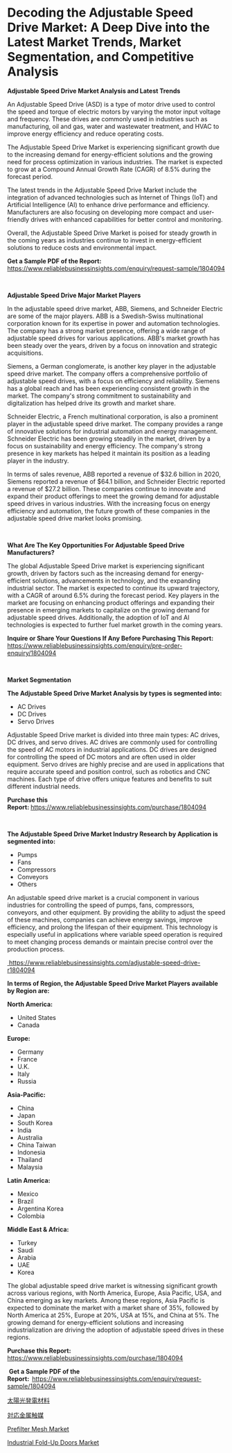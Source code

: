 <p><h1>Decoding the Adjustable Speed Drive Market: A Deep Dive into the Latest Market Trends, Market Segmentation, and Competitive Analysis</h1></p><p><strong>Adjustable Speed Drive Market Analysis and Latest Trends</strong></p>
<p><p>An Adjustable Speed Drive (ASD) is a type of motor drive used to control the speed and torque of electric motors by varying the motor input voltage and frequency. These drives are commonly used in industries such as manufacturing, oil and gas, water and wastewater treatment, and HVAC to improve energy efficiency and reduce operating costs.</p><p>The Adjustable Speed Drive Market is experiencing significant growth due to the increasing demand for energy-efficient solutions and the growing need for process optimization in various industries. The market is expected to grow at a Compound Annual Growth Rate (CAGR) of 8.5% during the forecast period.</p><p>The latest trends in the Adjustable Speed Drive Market include the integration of advanced technologies such as Internet of Things (IoT) and Artificial Intelligence (AI) to enhance drive performance and efficiency. Manufacturers are also focusing on developing more compact and user-friendly drives with enhanced capabilities for better control and monitoring.</p><p>Overall, the Adjustable Speed Drive Market is poised for steady growth in the coming years as industries continue to invest in energy-efficient solutions to reduce costs and environmental impact.</p></p>
<p><strong>Get a Sample PDF of the Report:&nbsp;</strong> <a href="https://www.reliablebusinessinsights.com/enquiry/request-sample/1804094">https://www.reliablebusinessinsights.com/enquiry/request-sample/1804094</a></p>
<p>&nbsp;</p>
<p><strong>Adjustable Speed Drive Major Market Players</strong></p>
<p><p>In the adjustable speed drive market, ABB, Siemens, and Schneider Electric are some of the major players. ABB is a Swedish-Swiss multinational corporation known for its expertise in power and automation technologies. The company has a strong market presence, offering a wide range of adjustable speed drives for various applications. ABB's market growth has been steady over the years, driven by a focus on innovation and strategic acquisitions.</p><p>Siemens, a German conglomerate, is another key player in the adjustable speed drive market. The company offers a comprehensive portfolio of adjustable speed drives, with a focus on efficiency and reliability. Siemens has a global reach and has been experiencing consistent growth in the market. The company's strong commitment to sustainability and digitalization has helped drive its growth and market share.</p><p>Schneider Electric, a French multinational corporation, is also a prominent player in the adjustable speed drive market. The company provides a range of innovative solutions for industrial automation and energy management. Schneider Electric has been growing steadily in the market, driven by a focus on sustainability and energy efficiency. The company's strong presence in key markets has helped it maintain its position as a leading player in the industry.</p><p>In terms of sales revenue, ABB reported a revenue of $32.6 billion in 2020, Siemens reported a revenue of $64.1 billion, and Schneider Electric reported a revenue of $27.2 billion. These companies continue to innovate and expand their product offerings to meet the growing demand for adjustable speed drives in various industries. With the increasing focus on energy efficiency and automation, the future growth of these companies in the adjustable speed drive market looks promising.</p></p>
<p>&nbsp;</p>
<p><strong>What Are The Key Opportunities For Adjustable Speed Drive Manufacturers?</strong></p>
<p><p>The global Adjustable Speed Drive market is experiencing significant growth, driven by factors such as the increasing demand for energy-efficient solutions, advancements in technology, and the expanding industrial sector. The market is expected to continue its upward trajectory, with a CAGR of around 6.5% during the forecast period. Key players in the market are focusing on enhancing product offerings and expanding their presence in emerging markets to capitalize on the growing demand for adjustable speed drives. Additionally, the adoption of IoT and AI technologies is expected to further fuel market growth in the coming years.</p></p>
<p><strong>Inquire or Share Your Questions If Any Before Purchasing This Report:</strong> <a href="https://www.reliablebusinessinsights.com/enquiry/pre-order-enquiry/1804094">https://www.reliablebusinessinsights.com/enquiry/pre-order-enquiry/1804094</a></p>
<p>&nbsp;</p>
<p><strong>Market Segmentation</strong></p>
<p><strong>The Adjustable Speed Drive Market Analysis by types is segmented into:</strong></p>
<p><ul><li>AC Drives</li><li>DC Drives</li><li>Servo Drives</li></ul></p>
<p><p>Adjustable Speed Drive market is divided into three main types: AC drives, DC drives, and servo drives. AC drives are commonly used for controlling the speed of AC motors in industrial applications. DC drives are designed for controlling the speed of DC motors and are often used in older equipment. Servo drives are highly precise and are used in applications that require accurate speed and position control, such as robotics and CNC machines. Each type of drive offers unique features and benefits to suit different industrial needs.</p></p>
<p><strong>Purchase this Report:&nbsp;</strong><a href="https://www.reliablebusinessinsights.com/purchase/1804094">https://www.reliablebusinessinsights.com/purchase/1804094</a></p>
<p>&nbsp;</p>
<p><strong>The Adjustable Speed Drive Market Industry Research by Application is segmented into:</strong></p>
<p><ul><li>Pumps</li><li>Fans</li><li>Compressors</li><li>Conveyors</li><li>Others</li></ul></p>
<p><p>An adjustable speed drive market is a crucial component in various industries for controlling the speed of pumps, fans, compressors, conveyors, and other equipment. By providing the ability to adjust the speed of these machines, companies can achieve energy savings, improve efficiency, and prolong the lifespan of their equipment. This technology is especially useful in applications where variable speed operation is required to meet changing process demands or maintain precise control over the production process.</p></p>
<p><a href="https://www.reliablebusinessinsights.com/adjustable-speed-drive-r1804094">&nbsp;https://www.reliablebusinessinsights.com/adjustable-speed-drive-r1804094</a></p>
<p><strong>In terms of Region, the Adjustable Speed Drive Market Players available by Region are:</strong></p>
<p>
    <p> <strong> North America: </strong>
        <ul>
            <li>United States</li>
            <li>Canada</li>
        </ul>
        </p> 
    <p> <strong> Europe: </strong>
        <ul>
            <li>Germany</li>
            <li>France</li>
            <li>U.K.</li>
            <li>Italy</li>
            <li>Russia</li>
        </ul>
        </p> 
    <p> <strong> Asia-Pacific: </strong>
        <ul>
            <li>China</li>
            <li>Japan</li>
            <li>South Korea</li>
            <li>India</li>
            <li>Australia</li>
            <li>China Taiwan</li>
            <li>Indonesia</li>
            <li>Thailand</li>
            <li>Malaysia</li>
        </ul>
        </p> 
    <p> <strong> Latin America: </strong>
        <ul>
            <li>Mexico</li>
            <li>Brazil</li>
            <li>Argentina Korea</li>
            <li>Colombia</li>
        </ul>
        </p> 
    <p> <strong> Middle East & Africa: </strong>
        <ul>
            <li>Turkey</li>
            <li>Saudi</li>
            <li>Arabia</li>
            <li>UAE</li>
            <li>Korea</li>
        </ul>
    </p>
    </p>
<p><p>The global adjustable speed drive market is witnessing significant growth across various regions, with North America, Europe, Asia Pacific, USA, and China emerging as key markets. Among these regions, Asia Pacific is expected to dominate the market with a market share of 35%, followed by North America at 25%, Europe at 20%, USA at 15%, and China at 5%. The growing demand for energy-efficient solutions and increasing industrialization are driving the adoption of adjustable speed drives in these regions.</p></p>
<p><strong>Purchase this Report: </strong><a href="https://www.reliablebusinessinsights.com/purchase/1804094">https://www.reliablebusinessinsights.com/purchase/1804094</a></p>
<p>&nbsp;<strong>Get a Sample PDF of the Report:&nbsp;&nbsp;</strong><a href="https://www.reliablebusinessinsights.com/enquiry/request-sample/1804094">https://www.reliablebusinessinsights.com/enquiry/request-sample/1804094</a></p>
<p><strong></strong></p>
<p><p><a href="https://github.com/RaeJenkins1952/Market-Research-Report-List-1/blob/main/1769510146542.md">太陽光発電材料</a></p><p><a href="https://github.com/TysonKub/Market-Research-Report-List-1/blob/main/1886790146543.md">対応金属触媒</a></p><p><a href="https://github.com/jnzzvtbl92/Market-Research-Report-List-1/blob/main/prefilter-mesh-market.md">Prefilter Mesh Market</a></p><p><a href="https://github.com/Seman3302/Market-Research-Report-List-1/blob/main/industrial-fold-up-doors-market.md">Industrial Fold-Up Doors Market</a></p></p>